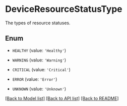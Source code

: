 # DeviceResourceStatusType

The types of resource statuses.

## Enum

* `HEALTHY` (value: `'Healthy'`)

* `WARNING` (value: `'Warning'`)

* `CRITICAL` (value: `'Critical'`)

* `ERROR` (value: `'Error'`)

* `UNKNOWN` (value: `'Unknown'`)

[[Back to Model list]](../README.md#documentation-for-models) [[Back to API list]](../README.md#documentation-for-api-endpoints) [[Back to README]](../README.md)


